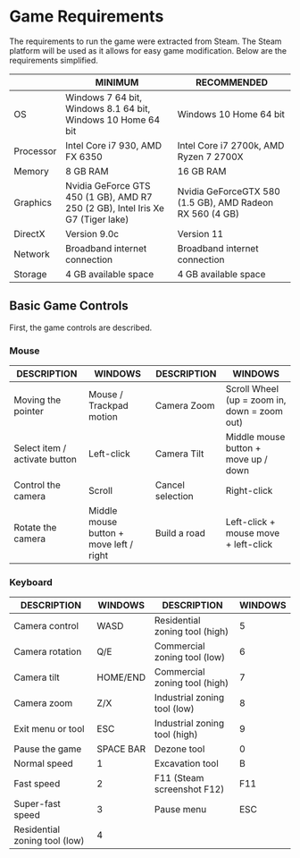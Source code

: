 # Game Requirements

The requirements to run the game were extracted from Steam. The Steam platform will be used as it allows for easy game modification. Below are the requirements simplified.

|           | MINIMUM                                                                         | RECOMMENDED                                              |
| --------- | ------------------------------------------------------------------------------- | -------------------------------------------------------- |
| OS        | Windows 7 64 bit, Windows 8.1 64 bit, Windows 10 Home 64 bit                    | Windows 10 Home 64 bit                                   |
| Processor | Intel Core i7 930, AMD FX 6350                                                  | Intel Core i7 2700k, AMD Ryzen 7 2700X                   |
| Memory    | 8 GB RAM                                                                        | 16 GB RAM                                                |
| Graphics  | Nvidia GeForce GTS 450 (1 GB), AMD R7 250 (2 GB), Intel Iris Xe G7 (Tiger lake) | Nvidia GeForceGTX 580 (1.5 GB), AMD Radeon RX 560 (4 GB) |
| DirectX   | Version 9.0c                                                                    | Version 11                                               |
| Network   | Broadband internet connection                                                   | Broadband internet connection                            |
| Storage   | 4 GB available space                                                            | 4 GB available space                                     |

## Basic Game Controls

First, the game controls are described.

### Mouse

| DESCRIPTION                   | WINDOWS                                 | DESCRIPTION      | WINDOWS                                      |
| ----------------------------- | --------------------------------------- | ---------------- | -------------------------------------------- |
| Moving the pointer            | Mouse / Trackpad motion                 | Camera Zoom      | Scroll Wheel (up = zoom in, down = zoom out) |
| Select item / activate button | Left-click                              | Camera Tilt      | Middle mouse button + move up / down         |
| Control the camera            | Scroll                                  | Cancel selection | Right-click                                  |
| Rotate the camera             | Middle mouse button + move left / right | Build a road     | Left-click + mouse move + left-click         |

### Keyboard

| DESCRIPTION                   | WINDOWS   | DESCRIPTION                    | WINDOWS |
| ----------------------------- | --------- | ------------------------------ | ------- |
| Camera control                | WASD      | Residential zoning tool (high) | 5       |
| Camera rotation               | Q/E       | Commercial zoning tool (low)   | 6       |
| Camera tilt                   | HOME/END  | Commercial zoning tool (high)  | 7       |
| Camera zoom                   | Z/X       | Industrial zoning tool (low)   | 8       |
| Exit menu or tool             | ESC       | Industrial zoning tool (high)  | 9       |
| Pause the game                | SPACE BAR | Dezone tool                    | 0       |
| Normal speed                  | 1         | Excavation tool                | B       |
| Fast speed                    | 2         | F11 (Steam screenshot F12)     | F11     |
| Super-fast speed              | 3         | Pause menu                     | ESC     |
| Residential zoning tool (low) | 4         |                                |         |
